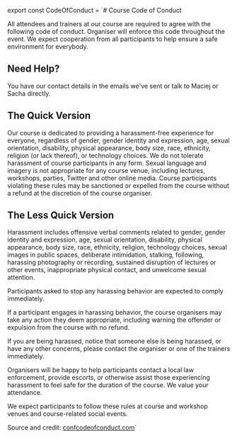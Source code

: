 export const CodeOfConduct = `# Course Code of Conduct

All attendees and trainers at our course are required to agree with the following code of conduct. Organiser will enforce this code throughout the event. We expect cooperation from all participants to help ensure a safe environment for everybody.

## Need Help?
You have our contact details in the emails we've sent or talk to Maciej or Sacha directly.

## The Quick Version

Our course is dedicated to providing a harassment-free experience for everyone, regardless of gender, gender identity and expression, age, sexual orientation, disability, physical appearance, body size, race, ethnicity, religion (or lack thereof), or technology choices. We do not tolerate harassment of course participants in any form. Sexual language and imagery is not appropriate for any course venue, including lectures, workshops, parties, Twitter and other online media. Course participants violating these rules may be sanctioned or expelled from the course without a refund at the discretion of the course organiser.

## The Less Quick Version
Harassment includes offensive verbal comments related to gender, gender identity and expression, age, sexual orientation, disability, physical appearance, body size, race, ethnicity, religion, technology choices, sexual images in public spaces, deliberate intimidation, stalking, following, harassing photography or recording, sustained disruption of lectures or other events, inappropriate physical contact, and unwelcome sexual attention.

Participants asked to stop any harassing behavior are expected to comply immediately.

If a participant engages in harassing behavior, the course organisers may take any action they deem appropriate, including warning the offender or expulsion from the course with no refund.

If you are being harassed, notice that someone else is being harassed, or have any other concerns, please contact the organiser or one of the trainers immediately.

Organisers will be happy to help participants contact a local law enforcement, provide escorts, or otherwise assist those experiencing harassment to feel safe for the duration of the course. We value your attendance.

We expect participants to follow these rules at course and workshop venues and course-related social events.

Source and credit: [confcodeofconduct.com](http://confcodeofconduct.com/)`
